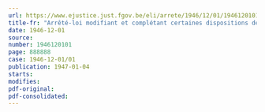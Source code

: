```yaml
---
url: https://www.ejustice.just.fgov.be/eli/arrete/1946/12/01/1946120101/justel
title-fr: "Arrêté-loi modifiant et complétant certaines dispositions de la loi du 10 juin 1937, modifiée par l'arrêté-loi du 21 septembre 1945, relatif à l'octroi d'allocations spéciales aux estropiés et mutilés"
date: 1946-12-01
source:
number: 1946120101
page: 888888
case: 1946-12-01/01
publication: 1947-01-04
starts:
modifies:
pdf-original:
pdf-consolidated:
---
```


